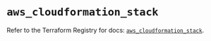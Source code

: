 # `aws_cloudformation_stack`

Refer to the Terraform Registry for docs: [`aws_cloudformation_stack`](https://registry.terraform.io/providers/hashicorp/aws/6.17.0/docs/resources/cloudformation_stack).
